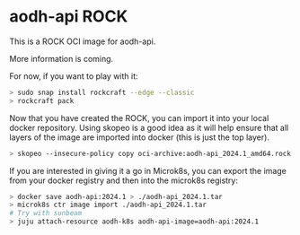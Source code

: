 # aodh-api ROCK

This is a ROCK OCI image for aodh-api.

More information is coming.

For now, if you want to play with it:

```bash
> sudo snap install rockcraft --edge --classic
> rockcraft pack
```

Now that you have created the ROCK, you can import it into
your local docker repository. Using skopeo is a good idea as
it will help ensure that all layers of the image are imported
into docker (this is just the top layer).

```bash
> skopeo --insecure-policy copy oci-archive:aodh-api_2024.1_amd64.rock docker-daemon:aodh-api:2024.1
```

If you are interested in giving it a go in Microk8s, you can
export the image from your docker registry and then into the
microk8s registry:

```bash
> docker save aodh-api:2024.1 > ./aodh-api_2024.1.tar
> microk8s ctr image import ./aodh-api_2024.1.tar
# Try with sunbeam
> juju attach-resource aodh-k8s aodh-api-image=aodh-api:2024.1
```
